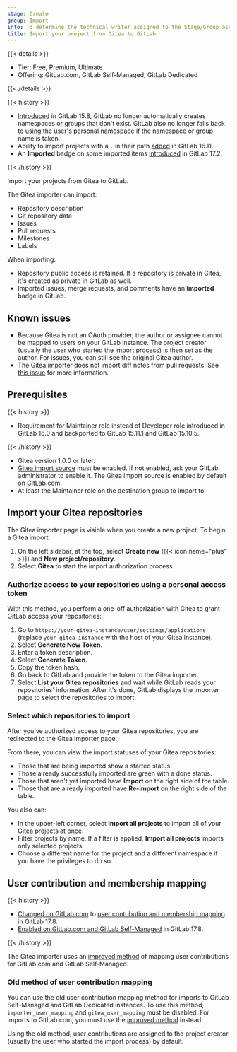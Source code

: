 ```yaml
---
stage: Create
group: Import
info: To determine the technical writer assigned to the Stage/Group associated with this page, see https://handbook.gitlab.com/handbook/product/ux/technical-writing/#assignments
title: Import your project from Gitea to GitLab
---
```


{{< details >}}

- Tier: Free, Premium, Ultimate
- Offering: GitLab.com, GitLab Self-Managed, GitLab Dedicated

{{< /details >}}

{{< history >}}

- [Introduced](https://gitlab.com/gitlab-org/gitlab/-/issues/381902) in GitLab 15.8, GitLab no longer automatically creates namespaces or groups that don't exist. GitLab also no longer falls back to using the user's personal namespace if the namespace or group name is taken.
- Ability to import projects with a `.` in their path [added](https://gitlab.com/gitlab-org/gitlab/-/issues/434175) in GitLab 16.11.
- An **Imported** badge on some imported items [introduced](https://gitlab.com/gitlab-org/gitlab/-/issues/461208) in GitLab 17.2.

{{< /history >}}

Import your projects from Gitea to GitLab.

The Gitea importer can import:

- Repository description
- Git repository data
- Issues
- Pull requests
- Milestones
- Labels

When importing:

- Repository public access is retained. If a repository is private in Gitea, it's created as private in GitLab as well.
- Imported issues, merge requests, and comments have an **Imported** badge in GitLab.

## Known issues

- Because Gitea is not an OAuth provider, the author or assignee cannot be mapped to users on
  your GitLab instance. The project creator (usually the user who started the import process)
  is then set as the author. For issues, you can still see the original Gitea author.
- The Gitea importer does not import diff notes from pull requests. See [this issue](https://gitlab.com/gitlab-org/gitlab/-/issues/450973) for more information.

## Prerequisites

{{< history >}}

- Requirement for Maintainer role instead of Developer role introduced in GitLab 16.0 and backported to GitLab 15.11.1 and GitLab 15.10.5.

{{< /history >}}

- Gitea version 1.0.0 or later.
- [Gitea import source](../../../administration/settings/import_and_export_settings.md#configure-allowed-import-sources)
  must be enabled. If not enabled, ask your GitLab administrator to enable it. The Gitea import source is enabled
  by default on GitLab.com.
- At least the Maintainer role on the destination group to import to.

## Import your Gitea repositories

The Gitea importer page is visible when you create a new project. To begin a Gitea import:

1. On the left sidebar, at the top, select **Create new** ({{< icon name="plus" >}}) and **New project/repository**.
1. Select **Gitea** to start the import authorization process.

### Authorize access to your repositories using a personal access token

With this method, you perform a one-off authorization with Gitea to grant
GitLab access your repositories:

1. Go to `https://your-gitea-instance/user/settings/applications` (replace
   `your-gitea-instance` with the host of your Gitea instance).
1. Select **Generate New Token**.
1. Enter a token description.
1. Select **Generate Token**.
1. Copy the token hash.
1. Go back to GitLab and provide the token to the Gitea importer.
1. Select **List your Gitea repositories** and wait while GitLab reads
   your repositories' information. After it's done, GitLab displays the importer
   page to select the repositories to import.

### Select which repositories to import

After you've authorized access to your Gitea repositories, you are
redirected to the Gitea importer page.

From there, you can view the import statuses of your Gitea repositories:

- Those that are being imported show a started status.
- Those already successfully imported are green with a done status.
- Those that aren't yet imported have **Import** on the right side of the table.
- Those that are already imported have **Re-import** on the right side of the table.

You also can:

- In the upper-left corner, select **Import all projects** to import all of your Gitea projects at once.
- Filter projects by name. If a filter is applied, **Import all projects**
  imports only selected projects.
- Choose a different name for the project and a different namespace if you have the privileges to do so.

## User contribution and membership mapping

{{< history >}}

- [Changed on GitLab.com](https://gitlab.com/groups/gitlab-org/-/epics/14667) to [user contribution and membership mapping](_index.md#user-contribution-and-membership-mapping) in GitLab 17.8.
- [Enabled on GitLab.com and GitLab Self-Managed](https://gitlab.com/gitlab-org/gitlab/-/merge_requests/176675) in GitLab 17.8.

{{< /history >}}

The Gitea importer uses an [improved method](_index.md#user-contribution-and-membership-mapping)
of mapping user contributions for GitLab.com and GitLab Self-Managed.

### Old method of user contribution mapping

You can use the old user contribution mapping method for imports to GitLab Self-Managed and GitLab Dedicated instances.
To use this method, `importer_user_mapping` and `gitea_user_mapping` must be disabled.
For imports to GitLab.com, you must
use the [improved method](_index.md#user-contribution-and-membership-mapping) instead.

Using the old method, user contributions are assigned to the project creator (usually the user who started the import process) by default.

